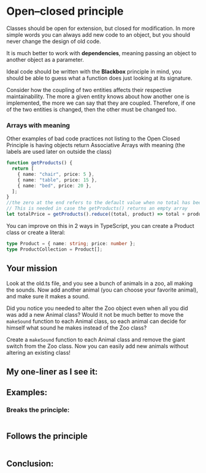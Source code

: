 # Open–closed principle

Classes should be open for extension, but closed for modification. In more simple words you can always add new code to an object, but you should never change the design of old code.

It is much better to work with **dependencies**, meaning passing an object to another object as a parameter.

Ideal code should be written with the **Blackbox** principle in mind, you should be able to guess what a function does just looking at its signature.

Consider how the coupling of two entities affects their respective maintainability. The more a given entity knows about how another one is implemented, the more we can say that they are coupled. Therefore, if one of the two entities is changed, then the other must be changed too.

### Arrays with meaning

Other examples of bad code practices not listing to the Open Closed Principle is having objects return Associative Arrays with meaning (the labels are used later on outside the class)

```typescript
function getProducts() {
  return [
    { name: "chair", price: 5 },
    { name: "table", price: 15 },
    { name: "bed", price: 20 },
  ];
}
//the zero at the end refers to the default value when no total has been calculated yet (first value of total)
// This is needed in case the getProducts() returns an empty array
let totalPrice = getProducts().reduce((total, product) => total + product.price, 0);
```

You can improve on this in 2 ways in TypeScript, you can create a Product class or create a literal:

```typescript
type Product = { name: string; price: number };
type ProductCollection = Product[];
```

## Your mission

Look at the old.ts file, and you see a bunch of animals in a zoo, all making the sounds.
Now add another animal (you can choose your favorite animal), and make sure it makes a sound.

Did you notice you needed to alter the Zoo object even when all you did was add a new Animal class? Would it not be much better to move the `makeSound` function to each Animal class, so each animal can decide for himself what sound he makes instead of the Zoo class?

Create a `makeSound` function to each Animal class and remove the giant switch from the Zoo class. Now you can easily add new animals without altering an existing class!

## My one-liner as I see it:

## Examples:

### Breaks the principle:

```

```

## Follows the principle

```

```

## Conclusion:
